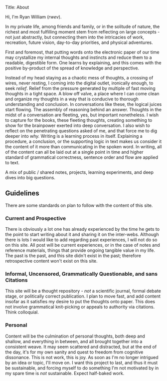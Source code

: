 Title: About   

Hi, I'm Ryan William (*rwev*).

In my private life, among friends and family, or in the solitude of nature, the richest and most fulfilling moment stem from reflecting on large concepts - not just abstractly, but connecting them into the intricacies of work, recreation, future vision, day-to-day priorities, and physical adventures.

First and foremost, that putting words onto the electronic paper of our time may crystallize my internal thoughts and instincts and reduce them to a readable, digestible form. One learns by explaining, and this comes with the positive by-product of the spread of knowledge and perspective.

Instead of my head staying as a chaotic mess of thoughts, a crossing of wires, never resting, I coming into the digital outlet, ironically enough, to seek _relief_. Relief from the pressure generated by multiple of fast moving thoughts in a tight space. A blow off valve, a place where I can come clean and organize my thoughts in a way that is conducive to thorough understanding and conclusion.
In conversations like these, the logical juices start flowing. The assembly of reasoning behind an answer. Thoughts in the midst of a conversation are fleeting, yes, but important nonetheless. I wish to capture for the books, these fleeting thoughts, creating something to show for the brainpower exerted into deep conversation. I also wish to reflect on the penetrating questions asked of me, and that force me to dig deeper into _why._
Writing is a learning process in itself. Explaining a procedure, a conclusion, or the supporting logic in text makes us consider it the content of it more than communicating in the spoken word. In writing, all of the content can all be laid out at a single point in time and higher standard of grammatical correctness, sentence order and flow are applied to text.

A mix of public / shared notes, projects, learning experiments, and deep dives into big questions. 

## Guidelines
There are some standards on plan to follow with the content of this site. 

### Current and Prospective
There is obviously a lot one has already experienced by the time he gets to the point to start writing about it and sharing it on the inter-webs. Although there is lots I would like to add regarding past experiences, I will not do so on this site. All post will be current experiences,  or in the case of notes and reference materials, things that provide ongoing tangible value in my life. The past is the past, and this site didn't exist in the past; therefore retrospective content won't exist on this site. 

### Informal, Uncensored, Grammatically Questionable, and sans Citations
This site will be a thought repository - _not_ a scientific journal, formal debate stage, or politically correct publication. I plan to move fast, and add content insofar as it satisfies my desire to put the thoughts onto paper. This does not involve grammatical knit-picking or appeals to authority via citations. Think colloquial. 

### Personal
Content will be the culmination of personal thoughts, both deep and shallow, and everything in between, and all brought together into a consistent weave. It may seem scattered and distracted, but at the end of the day, it's for my own sanity and quest to freedom from cognitive dissonance. This is not work, this is joy. As soon as I'm no longer intrigued by an idea or topic, I'll move on. I want this project to last, and thus it must be sustainable, and forcing myself to do something I'm not motivated by in my spare time is _not_ sustainable. Expect half-baked work. 

